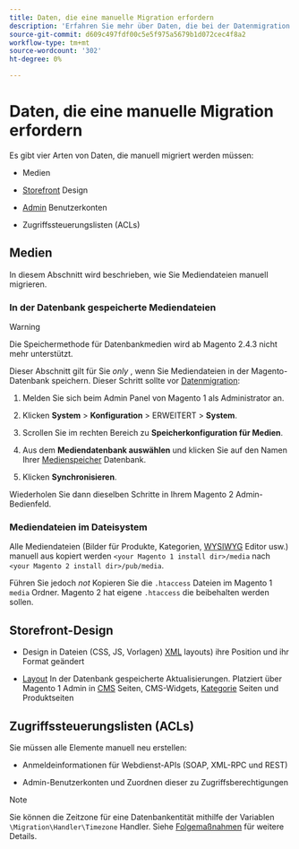 ```yaml
---
title: Daten, die eine manuelle Migration erfordern
description: 'Erfahren Sie mehr über Daten, die bei der Datenmigration aus dem Magento 1 nach Magento 2 manuell migriert werden müssen, und wie Sie dies durchführen können. '
source-git-commit: d609c497fdf00c5e5f975a5679b1d072cec4f8a2
workflow-type: tm+mt
source-wordcount: '302'
ht-degree: 0%

---
```



# Daten, die eine manuelle Migration erfordern

Es gibt vier Arten von Daten, die manuell migriert werden müssen:

* Medien

* [Storefront](https://glossary.magento.com/storefront) Design

* [Admin](https://glossary.magento.com/admin) Benutzerkonten

* Zugriffssteuerungslisten (ACLs)

## Medien

In diesem Abschnitt wird beschrieben, wie Sie Mediendateien manuell migrieren.

### In der Datenbank gespeicherte Mediendateien

>[!WARNING]
>
>Die Speichermethode für Datenbankmedien wird ab Magento 2.4.3 nicht mehr unterstützt.


Dieser Abschnitt gilt für Sie *only* , wenn Sie Mediendateien in der Magento-Datenbank speichern. Dieser Schritt sollte vor [Datenmigration](data.md):

1. Melden Sie sich beim Admin Panel von Magento 1 als Administrator an.

1. Klicken **System** > **Konfiguration** > ERWEITERT > **System**.

1. Scrollen Sie im rechten Bereich zu **Speicherkonfiguration für Medien**.

1. Aus dem **Mediendatenbank auswählen** und klicken Sie auf den Namen Ihrer [Medienspeicher](https://glossary.magento.com/media-storage) Datenbank.

1. Klicken **Synchronisieren**.

Wiederholen Sie dann dieselben Schritte in Ihrem Magento 2 Admin-Bedienfeld.

### Mediendateien im Dateisystem

Alle Mediendateien (Bilder für Produkte, Kategorien, [WYSIWYG](https://glossary.magento.com/wysiwyg) Editor usw.) manuell aus kopiert werden `<your Magento 1 install dir>/media` nach `<your Magento 2 install dir>/pub/media`.

Führen Sie jedoch *not* Kopieren Sie die `.htaccess` Dateien im Magento 1 `media` Ordner. Magento 2 hat eigene `.htaccess` die beibehalten werden sollen.

## Storefront-Design

* Design in Dateien (CSS, JS, Vorlagen) [XML](https://glossary.magento.com/xml) layouts) ihre Position und ihr Format geändert

* [Layout](https://glossary.magento.com/layout) In der Datenbank gespeicherte Aktualisierungen. Platziert über Magento 1 Admin in [CMS](https://glossary.magento.com/cms) Seiten, CMS-Widgets, [Kategorie](https://glossary.magento.com/category) Seiten und Produktseiten

## Zugriffssteuerungslisten (ACLs)

Sie müssen alle Elemente manuell neu erstellen:

* Anmeldeinformationen für Webdienst-APIs (SOAP, XML-RPC und REST)

* Admin-Benutzerkonten und Zuordnen dieser zu Zugriffsberechtigungen

>[!NOTE]
>
>Sie können die Zeitzone für eine Datenbankentität mithilfe der Variablen `\Migration\Handler\Timezone` Handler. Siehe [Folgemaßnahmen](follow-up.md) für weitere Details.
